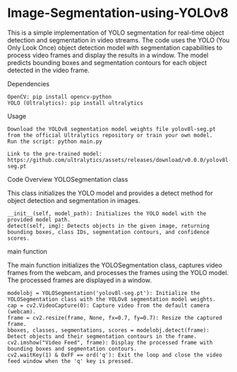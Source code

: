 # Image-Segmentation-using-YOLOv8

This is a simple implementation of YOLO segmentation for real-time object detection and segmentation in video streams. The code uses the YOLO (You Only Look Once) object detection model with segmentation capabilities to process video frames and display the results in a window. The model predicts bounding boxes and segmentation contours for each object detected in the video frame.

Dependencies

    OpenCV: pip install opencv-python
    YOLO (Ultralytics): pip install ultralytics

Usage

    Download the YOLOv8 segmentation model weights file yolov8l-seg.pt from the official Ultralytics repository or train your own model.
    Run the script: python main.py
    
    Link to the pre-trained model: https://github.com/ultralytics/assets/releases/download/v0.0.0/yolov8l-seg.pt

Code Overview
YOLOSegmentation class

This class initializes the YOLO model and provides a detect method for object detection and segmentation in images.

    __init__(self, model_path): Initializes the YOLO model with the provided model path.
    detect(self, img): Detects objects in the given image, returning bounding boxes, class IDs, segmentation contours, and confidence scores.

main function

The main function initializes the YOLOSegmentation class, captures video frames from the webcam, and processes the frames using the YOLO model. The processed frames are displayed in a window.

    modelobj = YOLOSegmentation('yolov8l-seg.pt'): Initialize the YOLOSegmentation class with the YOLOv8 segmentation model weights.
    cap = cv2.VideoCapture(0): Capture video from the default camera (webcam).
    frame = cv2.resize(frame, None, fx=0.7, fy=0.7): Resize the captured frame.
    bboxes, classes, segmentations, scores = modelobj.detect(frame): Detect objects and their segmentation contours in the frame.
    cv2.imshow("Video Feed", frame): Display the processed frame with bounding boxes and segmentation contours.
    cv2.waitKey(1) & 0xFF == ord('q'): Exit the loop and close the video feed window when the 'q' key is pressed.
